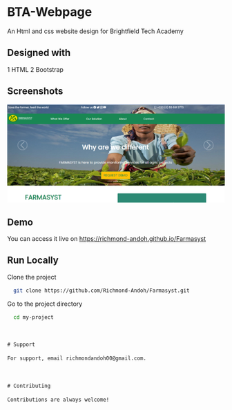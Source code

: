 # BTA-Webpage

An Html and css website design for Brightfield Tech Academy

## Designed with

1 HTML
2 Bootstrap

## Screenshots
![](https://github.com/Richmond-Andoh/Farmasyst/blob/main/images/farmasyst.PNG)

## Demo

You can access it live on  https://richmond-andoh.github.io/Farmasyst


## Run Locally

Clone the project

```bash
  git clone https://github.com/Richmond-Andoh/Farmasyst.git
```

Go to the project directory

```bash
  cd my-project
```


```


# Support

For support, email richmondandoh00@gmail.com.



# Contributing

Contributions are always welcome!
